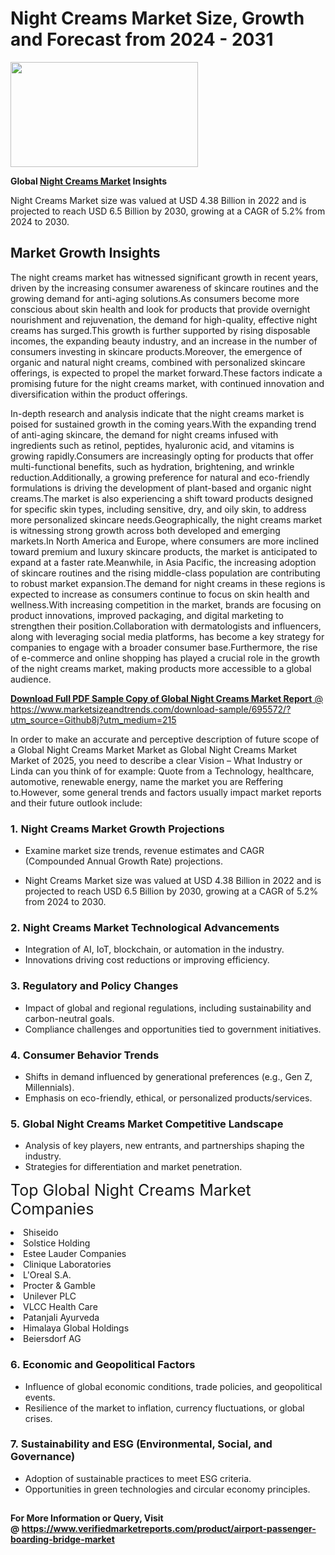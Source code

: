 <H1>Night Creams Market Size, Growth and Forecast from 2024 - 2031</H1><img class="aligncenter size-medium wp-image-584254" src="https://thirdeyenews.in/wp-content/uploads/2024/09/Global-Market-Research-300x168.jpeg" alt="" width="300" height="168" /><p><strong>Global&nbsp;<a href="https://www.marketsizeandtrends.com/download-sample/695572/?utm_source=Github8j?utm_medium=215">Night Creams Market</a> Insights</strong></p><p>Night Creams Market size was valued at USD 4.38 Billion in 2022 and is projected to reach USD 6.5 Billion by 2030, growing at a CAGR of 5.2% from 2024 to 2030.</p><p><h2>Market Growth Insights</h2> <p>The night creams market has witnessed significant growth in recent years, driven by the increasing consumer awareness of skincare routines and the growing demand for anti-aging solutions.As consumers become more conscious about skin health and look for products that provide overnight nourishment and rejuvenation, the demand for high-quality, effective night creams has surged.This growth is further supported by rising disposable incomes, the expanding beauty industry, and an increase in the number of consumers investing in skincare products.Moreover, the emergence of organic and natural night creams, combined with personalized skincare offerings, is expected to propel the market forward.These factors indicate a promising future for the night creams market, with continued innovation and diversification within the product offerings.</p> <p><a href="#"></a></p> <p>In-depth research and analysis indicate that the night creams market is poised for sustained growth in the coming years.With the expanding trend of anti-aging skincare, the demand for night creams infused with ingredients such as retinol, peptides, hyaluronic acid, and vitamins is growing rapidly.Consumers are increasingly opting for products that offer multi-functional benefits, such as hydration, brightening, and wrinkle reduction.Additionally, a growing preference for natural and eco-friendly formulations is driving the development of plant-based and organic night creams.The market is also experiencing a shift toward products designed for specific skin types, including sensitive, dry, and oily skin, to address more personalized skincare needs.Geographically, the night creams market is witnessing strong growth across both developed and emerging markets.In North America and Europe, where consumers are more inclined toward premium and luxury skincare products, the market is anticipated to expand at a faster rate.Meanwhile, in Asia Pacific, the increasing adoption of skincare routines and the rising middle-class population are contributing to robust market expansion.The demand for night creams in these regions is expected to increase as consumers continue to focus on skin health and wellness.With increasing competition in the market, brands are focusing on product innovations, improved packaging, and digital marketing to strengthen their position.Collaboration with dermatologists and influencers, along with leveraging social media platforms, has become a key strategy for companies to engage with a broader consumer base.Furthermore, the rise of e-commerce and online shopping has played a crucial role in the growth of the night creams market, making products more accessible to a global audience.</p> <p><a href="#"></p><p><span class=""><strong>Download Full PDF Sample Copy of Global Night Creams Market Report</strong> @ <a href="https://www.marketsizeandtrends.com/download-sample/695572/?utm_source=Github8j?utm_medium=215" target="_blank">https://www.marketsizeandtrends.com/download-sample/695572/?utm_source=Github8j?utm_medium=215</a></span></p><p>In order to make an accurate and perceptive description of future scope of a Global&nbsp;Night Creams Market Market as Global&nbsp;Night Creams Market Market of 2025, you need to describe a clear Vision &ndash; What Industry or Linda can you think of for example: Quote from a Technology, healthcare, automotive, renewable energy, name the market you are Reffering to.However, some general trends and factors usually impact market reports and their future outlook include:</p><h3>1.&nbsp;<strong>Night Creams Market Growth Projections</strong></h3><ul><li>Examine market size trends, revenue estimates and CAGR (Compounded Annual Growth Rate) projections.</li><li><p>Night Creams Market size was valued at USD 4.38 Billion in 2022 and is projected to reach USD 6.5 Billion by 2030, growing at a CAGR of 5.2% from 2024 to 2030.</p></li></ul><h3>2.&nbsp;<strong>Night Creams Market Technological Advancements</strong></h3><ul><li>Integration of AI, IoT, blockchain, or automation in the industry.</li><li>Innovations driving cost reductions or improving efficiency.</li></ul><h3>3.&nbsp;<strong>Regulatory and Policy Changes</strong></h3><ul><li>Impact of global and regional regulations, including sustainability and carbon-neutral goals.</li><li>Compliance challenges and opportunities tied to government initiatives.</li></ul><h3>4.&nbsp;<strong>Consumer Behavior Trends</strong></h3><ul><li>Shifts in demand influenced by generational preferences (e.g., Gen Z, Millennials).</li><li>Emphasis on eco-friendly, ethical, or personalized products/services.</li></ul><h3>5.&nbsp;<strong>Global Night Creams Market Competitive Landscape</strong></h3><ul><li>Analysis of key players, new entrants, and partnerships shaping the industry.</li><li>Strategies for differentiation and market penetration.</li></ul><p data-pm-slice="1 1 []"><span style="color: inherit; font-family: inherit; font-size: 25px;">Top Global Night Creams Market Companies</span></p><div class="" data-test-id=""><p><li>Shiseido</li><li> Solstice Holding</li><li> Estee Lauder Companies</li><li> Clinique Laboratories</li><li> L'Oreal S.A.</li><li> Procter & Gamble</li><li> Unilever PLC</li><li> VLCC Health Care</li><li> Patanjali Ayurveda</li><li> Himalaya Global Holdings</li><li> Beiersdorf AG</li></p></div><h3>6.&nbsp;<strong>Economic and Geopolitical Factors</strong></h3><ul><li>Influence of global economic conditions, trade policies, and geopolitical events.</li><li>Resilience of the market to inflation, currency fluctuations, or global crises.</li></ul><h3>7.&nbsp;<strong>Sustainability and ESG (Environmental, Social, and Governance)</strong></h3><ul><li>Adoption of sustainable practices to meet ESG criteria.</li><li>Opportunities in green technologies and circular economy principles.</li></ul><h2><strong style="font-size: 14px;">For More Information or Query, Visit @&nbsp;</strong><a style="background-color: #ffffff; font-size: 14px;" href="https://www.marketsizeandtrends.com/report/night-creams-market/" target="_blank">https://www.verifiedmarketreports.com/product/airport-passenger-boarding-bridge-market</a></h2>